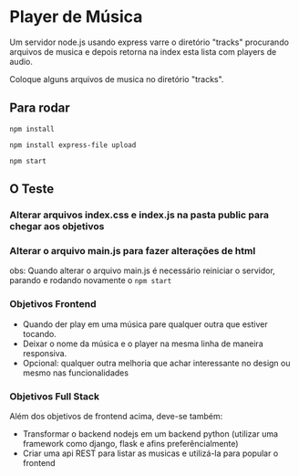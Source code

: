 # Player de Música
Um servidor node.js usando express varre o diretório "tracks" procurando arquivos de musica e depois retorna na index esta lista com players de audio.

Coloque alguns arquivos de musica no diretório "tracks".

## Para rodar
```
npm install

npm install express-file upload

npm start
```

## O Teste

### Alterar arquivos index.css e index.js na pasta public para chegar aos objetivos
### Alterar o arquivo main.js para fazer alterações de html

obs: Quando alterar o arquivo main.js é necessário reiniciar o servidor, parando e rodando novamente o `npm start`

### Objetivos Frontend

- Quando der play em uma música pare qualquer outra que estiver tocando.
- Deixar o nome da música e o player na mesma linha de maneira responsiva.
- Opcional: qualquer outra melhoria que achar interessante no design ou mesmo nas funcionalidades

### Objetivos Full Stack
Além dos objetivos de frontend acima, deve-se também:

- Transformar o backend nodejs em um backend python (utilizar uma framework como django, flask e afins preferêncialmente)
- Criar uma api REST para listar as musicas e utilizá-la para popular o frontend
